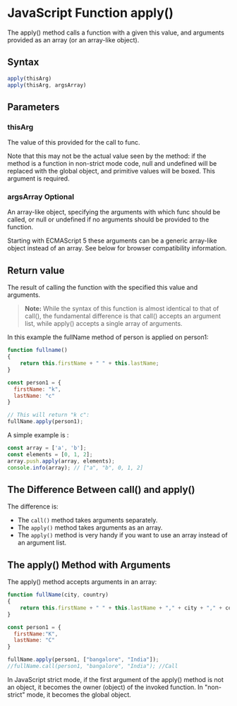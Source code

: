 
# JavaScript Function apply()
The apply() method calls a function with a given this value, and arguments provided as an array (or an array-like object).


## Syntax
```js
apply(thisArg)
apply(thisArg, argsArray)
```

## Parameters
### **thisArg**
The value of this provided for the call to func.

Note that this may not be the actual value seen by the method: if the method is a function in non-strict mode code, null and undefined will be replaced with the global object, and primitive values will be boxed. This argument is required.

### **argsArray Optional**
An array-like object, specifying the arguments with which func should be called, or null or undefined if no arguments should be provided to the function.

Starting with ECMAScript 5 these arguments can be a generic array-like object instead of an array. See below for browser compatibility information.

## Return value
The result of calling the function with the specified this value and arguments.

> **Note:** While the syntax of this function is almost identical to that of call(), the fundamental difference is that call() accepts an argument list, while apply() accepts a single array of arguments.

In this example the fullName method of person is applied on person1:
```js
function fullname() 
{
    return this.firstName + " " + this.lastName;
}

const person1 = {
  firstName: "k",
  lastName: "c"
}

// This will return "k c":
fullName.apply(person1);
```
A simple example is :
```js
const array = ['a', 'b'];
const elements = [0, 1, 2];
array.push.apply(array, elements);
console.info(array); // ["a", "b", 0, 1, 2]
```


## The Difference Between call() and apply()
The difference is:

- The `call()` method takes arguments separately.
- The `apply()` method takes arguments as an array.
- The `apply()` method is very handy if you want to use an array instead of an argument list.

## The apply() Method with Arguments
The apply() method accepts arguments in an array:
```js
function fullName(city, country) 
{
    return this.firstName + " " + this.lastName + "," + city + "," + country;
}

const person1 = {
  firstName:"K",
  lastName: "C"
}

fullName.apply(person1, ["bangalore", "India"]);
//fullName.call(person1, "bangalore", "India"); //Call
```

In JavaScript strict mode, if the first argument of the apply() method is not an object, it becomes the owner (object) of the invoked function. In "non-strict" mode, it becomes the global object.

